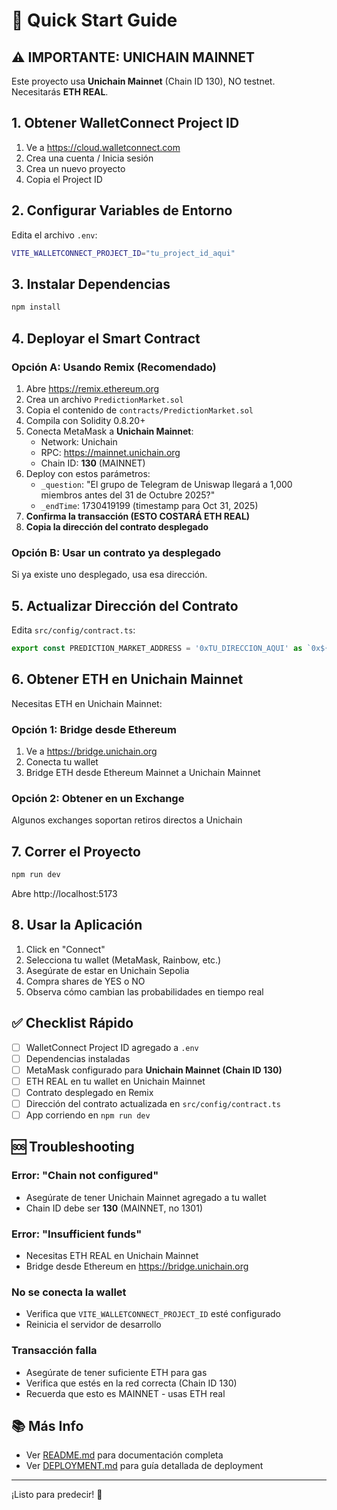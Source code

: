 # 🚀 Quick Start Guide

## ⚠️ IMPORTANTE: UNICHAIN MAINNET

Este proyecto usa **Unichain Mainnet** (Chain ID 130), NO testnet. Necesitarás **ETH REAL**.

## 1. Obtener WalletConnect Project ID

1. Ve a https://cloud.walletconnect.com
2. Crea una cuenta / Inicia sesión
3. Crea un nuevo proyecto
4. Copia el Project ID

## 2. Configurar Variables de Entorno

Edita el archivo `.env`:

```bash
VITE_WALLETCONNECT_PROJECT_ID="tu_project_id_aqui"
```

## 3. Instalar Dependencias

```bash
npm install
```

## 4. Deployar el Smart Contract

### Opción A: Usando Remix (Recomendado)

1. Abre https://remix.ethereum.org
2. Crea un archivo `PredictionMarket.sol`
3. Copia el contenido de `contracts/PredictionMarket.sol`
4. Compila con Solidity 0.8.20+
5. Conecta MetaMask a **Unichain Mainnet**:
   - Network: Unichain
   - RPC: https://mainnet.unichain.org
   - Chain ID: **130** (MAINNET)
6. Deploy con estos parámetros:
   - `_question`: "El grupo de Telegram de Uniswap llegará a 1,000 miembros antes del 31 de Octubre 2025?"
   - `_endTime`: 1730419199 (timestamp para Oct 31, 2025)
7. **Confirma la transacción (ESTO COSTARÁ ETH REAL)**
8. **Copia la dirección del contrato desplegado**

### Opción B: Usar un contrato ya desplegado

Si ya existe uno desplegado, usa esa dirección.

## 5. Actualizar Dirección del Contrato

Edita `src/config/contract.ts`:

```typescript
export const PREDICTION_MARKET_ADDRESS = '0xTU_DIRECCION_AQUI' as `0x${string}`;
```

## 6. Obtener ETH en Unichain Mainnet

Necesitas ETH en Unichain Mainnet:

### Opción 1: Bridge desde Ethereum
1. Ve a https://bridge.unichain.org
2. Conecta tu wallet
3. Bridge ETH desde Ethereum Mainnet a Unichain Mainnet

### Opción 2: Obtener en un Exchange
Algunos exchanges soportan retiros directos a Unichain

## 7. Correr el Proyecto

```bash
npm run dev
```

Abre http://localhost:5173

## 8. Usar la Aplicación

1. Click en "Connect"
2. Selecciona tu wallet (MetaMask, Rainbow, etc.)
3. Asegúrate de estar en Unichain Sepolia
4. Compra shares de YES o NO
5. Observa cómo cambian las probabilidades en tiempo real

## ✅ Checklist Rápido

- [ ] WalletConnect Project ID agregado a `.env`
- [ ] Dependencias instaladas
- [ ] MetaMask configurado para **Unichain Mainnet (Chain ID 130)**
- [ ] ETH REAL en tu wallet en Unichain Mainnet
- [ ] Contrato desplegado en Remix
- [ ] Dirección del contrato actualizada en `src/config/contract.ts`
- [ ] App corriendo en `npm run dev`

## 🆘 Troubleshooting

### Error: "Chain not configured"
- Asegúrate de tener Unichain Mainnet agregado a tu wallet
- Chain ID debe ser **130** (MAINNET, no 1301)

### Error: "Insufficient funds"
- Necesitas ETH REAL en Unichain Mainnet
- Bridge desde Ethereum en https://bridge.unichain.org

### No se conecta la wallet
- Verifica que `VITE_WALLETCONNECT_PROJECT_ID` esté configurado
- Reinicia el servidor de desarrollo

### Transacción falla
- Asegúrate de tener suficiente ETH para gas
- Verifica que estés en la red correcta (Chain ID 130)
- Recuerda que esto es MAINNET - usas ETH real

## 📚 Más Info

- Ver [README.md](./README.md) para documentación completa
- Ver [DEPLOYMENT.md](./DEPLOYMENT.md) para guía detallada de deployment

---

¡Listo para predecir! 🎯
